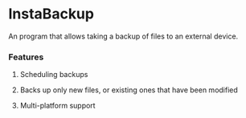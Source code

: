 # InstaBackup
An program that allows taking a backup of files to an external device.

### Features

1. Scheduling backups

2. Backs up only new files, or existing ones that have been modified

3. Multi-platform support
